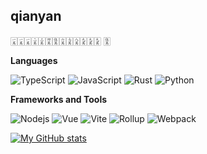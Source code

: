 ## qianyan
🀇🀇🀇🀈🀉🀊🀋🀌🀍🀎🀏🀏🀏 🀋


**Languages**

![TypeScript](https://img.shields.io/badge/TypeScript-000?&logo=TypeScript&labelColor=000)
![JavaScript](https://img.shields.io/badge/JavaScript-000?&logo=JavaScript&labelColor=000)
![Rust](https://img.shields.io/badge/Rust-000?&logo=Rust&labelColor=000)
![Python](https://img.shields.io/badge/Python-000?&logo=Python&labelColor=000)

**Frameworks and Tools**

![Nodejs](https://img.shields.io/badge/Nodejs%20%20%20%20-000?&logo=nodedotjs&labelColor=000)
![Vue](https://img.shields.io/badge/-Vue-000?&logo=Vuedotjs&labelColor=000)
![Vite](https://img.shields.io/badge/Vite-000?&logo=vite&labelColor=000)
![Rollup](https://img.shields.io/badge/Rollup-000?&logo=rollupdotjs&labelColor=000)
![Webpack](https://img.shields.io/badge/Webpack-000?&logo=webpack&labelColor=000)

[![My GitHub stats](https://github-readme-stats.vercel.app/api?username=jianqianyan&show_icons=true)](https://github.com/anuraghazra/github-readme-stats)
